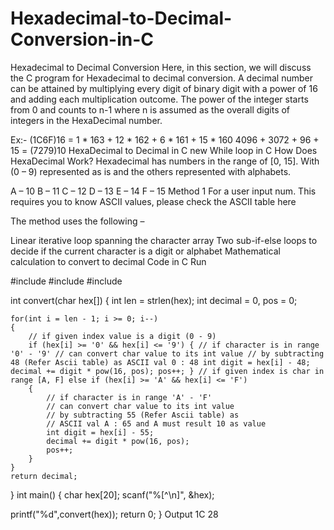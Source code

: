 # Hexadecimal-to-Decimal-Conversion-in-C

Hexadecimal to Decimal Conversion
Here, in this section, we will discuss the C program for Hexadecimal to decimal conversion. A decimal number can be attained by multiplying every digit of binary digit with a power of 16 and adding each multiplication outcome. The power of the integer starts from 0 and counts to n-1 where n is assumed as the overall digits of integers in the HexaDecimal number.

Ex:-  (1C6F)16 = 1 * 163 + 12 * 162 + 6 * 161 + 15 * 160
4096 + 3072 + 96 + 15 = (7279)10
HexaDecimal to Decimal in C new
While loop in C
How Does HexaDecimal Work?
Hexadecimal has numbers in the range of [0, 15]. With (0 – 9) represented as is and the others represented with alphabets.

A – 10
B – 11
C – 12
D – 13
E – 14
F – 15
Method 1
For a user input num. This requires you to know ASCII values, please check the ASCII table here 

The method uses the following – 

Linear iterative loop spanning the character array
Two sub-if-else loops to decide if the current character is a digit or alphabet
Mathematical calculation to convert to decimal
Code in C
Run

#include
#include
#include

int convert(char hex[])
{
    int len = strlen(hex);
    int decimal = 0, pos = 0;
    
    for(int i = len - 1; i >= 0; i--)
    {
        // if given index value is a digit (0 - 9)
        if (hex[i] >= '0' && hex[i] <= '9') { // if character is in range '0' - '9' // can convert char value to its int value // by subtracting 48 (Refer Ascii table) as ASCII val 0 : 48 int digit = hex[i] - 48; decimal += digit * pow(16, pos); pos++; } // if given index is char in range [A, F] else if (hex[i] >= 'A' && hex[i] <= 'F') 
        { 
            // if character is in range 'A' - 'F' 
            // can convert char value to its int value 
            // by subtracting 55 (Refer Ascii table) as 
            // ASCII val A : 65 and A must result 10 as value 
            int digit = hex[i] - 55; 
            decimal += digit * pow(16, pos); 
            pos++; 
        } 
    } 
    return decimal; 
}
int main()
{
char hex[20];
scanf("%[^\n]", &hex);

printf("%d",convert(hex));
return 0;
}
Output
1C
28
